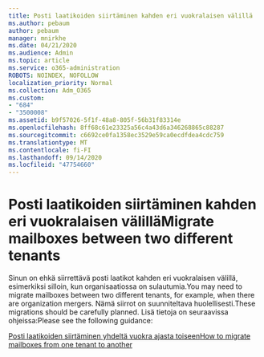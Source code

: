 ```yaml
---
title: Posti laatikoiden siirtäminen kahden eri vuokralaisen välillä
ms.author: pebaum
author: pebaum
manager: mnirkhe
ms.date: 04/21/2020
ms.audience: Admin
ms.topic: article
ms.service: o365-administration
ROBOTS: NOINDEX, NOFOLLOW
localization_priority: Normal
ms.collection: Adm_O365
ms.custom:
- "684"
- "3500008"
ms.assetid: b9f57026-5f1f-48a8-805f-56b31f83314e
ms.openlocfilehash: 8ff68c61e23325a56c4a43d6a346268865c88287
ms.sourcegitcommit: c6692ce0fa1358ec3529e59ca0ecdfdea4cdc759
ms.translationtype: MT
ms.contentlocale: fi-FI
ms.lasthandoff: 09/14/2020
ms.locfileid: "47754660"
---
```

# <a name="migrate-mailboxes-between-two-different-tenants"></a><span data-ttu-id="26d6e-102">Posti laatikoiden siirtäminen kahden eri vuokralaisen välillä</span><span class="sxs-lookup"><span data-stu-id="26d6e-102">Migrate mailboxes between two different tenants</span></span>

<span data-ttu-id="26d6e-103">Sinun on ehkä siirrettävä posti laatikot kahden eri vuokralaisen välillä, esimerkiksi silloin, kun organisaatiossa on sulautumia.</span><span class="sxs-lookup"><span data-stu-id="26d6e-103">You may need to migrate mailboxes between two different tenants, for example, when there are organization mergers.</span></span> <span data-ttu-id="26d6e-104">Nämä siirrot on suunniteltava huolellisesti.</span><span class="sxs-lookup"><span data-stu-id="26d6e-104">These migrations should be carefully planned.</span></span> <span data-ttu-id="26d6e-105">Lisä tietoja on seuraavissa ohjeissa:</span><span class="sxs-lookup"><span data-stu-id="26d6e-105">Please see the following guidance:</span></span>
  
[<span data-ttu-id="26d6e-106">Posti laatikoiden siirtäminen yhdeltä vuokra ajasta toiseen</span><span class="sxs-lookup"><span data-stu-id="26d6e-106">How to migrate mailboxes from one tenant to another</span></span>](https://docs.microsoft.com/Exchange/mailbox-migration/migrate-mailboxes-across-tenants)
  
